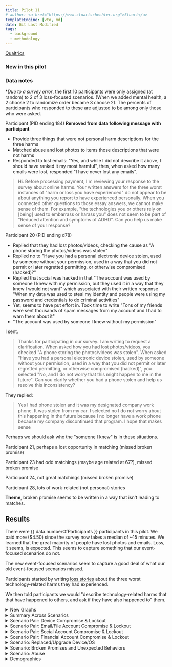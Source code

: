 ```yaml
---
title: Pilot 11
# author: <a href="https://www.stuartschechter.org">Stuart</a>
templateEngine: [vto, md]
date: Git Last Modified
tags:
  - background
  - methodology
---
```


[Qualtrics](https://harvard.az1.qualtrics.com/survey-builder/SV_4VJxxO9vcLYIN2C)


### New in this pilot

### Data notes

**Due to a survey error*, the first 10 participants were only assigned (at random) to 2 of 3 loss-focused scenarios. (When we added mental health, a 2 choose 2 to randomize order became 3 choose 2). The percents of participants who responded to these are adjusted to be among only those who were asked.

Participant (PID ending 184) **Removed from data following message with participant**
  - Provide three things that were not personal harm descriptions for the three harms
  - Matched abuse and lost photos to items those descriptions that were not harms
  - Responded to lost emails: "Yes, and while I did not describe it above, I should have ranked it my most harmful", then, when asked how many emails were lost, responded "I have never lost any emails".

> Hi. Before processing payment, I'm reviewing your response to the survey about online harms. Your written answers for the three worst instances of "harm or loss you have experienced" do not appear to be about anything you report to have experienced personally. When you connected other questions to those essay answers, we cannot make sense of them. For example, "the technologies you or others rely on [being] used to embarrass or harass you" does not seem to be part of "Reduced attention and symptoms of ADHD". Can you help us make sense of your response?


Participant 20 (PID ending d78)
  - Replied that they had lost photos/videos, checking the cause as "A phone storing the photos/videos was stolen"
  - Replied no to "Have you had a personal electronic device stolen, used by someone without your permission, used in a way that you did not permit or later regretted permitting, or otherwise compromised (hacked)?"
  - Replied that social was hacked in that "The account was used by someone I knew with my permission, but they used it in a way that they knew I would not want" which associated with their written response "When my data was used to steal my identity and people were using my password and credentials to do criminal activities"
  - Yet, seems to have put effort in. Took time to write "Tons of my friends were sent thousands of spam messages from my account and I had to warn them about it"
  - "The account was used by someone I knew without my permission"

I sent.
> Thanks for participating in our survey. I am writing to request a clarification. When asked how you had lost photos/videos, you checked "A phone storing the photos/videos was stolen". When asked "Have you had a personal electronic device stolen, used by someone without your permission, used in a way that you did not permit or later regretted permitting, or otherwise compromised (hacked)", you selected "No, and I do not worry that this might happen to me in the future". Can you clarify whether you had a phone stolen and help us resolve this inconsistency?

They replied:
> Yes I had phone stolen and it was my designated company work phone. It was stolen from my car. I selected no I do not worry about this happening in the future because I no longer have a work phone because my company discontinued that program. I hope that makes sense

Perhaps we should ask who the "someone I knew" is in these situations.


Participant 21, perhaps a lost opportunity in matching (missed broken promise)

Participant 23 had odd matchings (maybe age related at 67?), missed broken promise

Participant 24, not great matchings (missed broken promise)

Participant 28, lots of work-related (not personal) stories


**Theme**, broken promise seems to be written in a way that isn't leading to matches.


## Results

There were {{ data.numberOfParticipants }} participants in this pilot.  We paid more ($4.50) since the survey now takes a median of ~15 minutes. We learned that the great majority of people have lost photos and emails. Loss, it seems, is expected. This seems to capture something that our event-focused scenarios do not.

The new event-focused scenarios seem to capture a good deal of what our old event-focused scenarios missed.

Participants started by writing [loss stories](./loss-stories.md) about the three worst technology-related harms they had experienced. 

We then told participants we would "describe technology-related harms that that have happened to others, and ask if they have also happened to" them.



<!-- ----------------------------------------------------- -->
<details>
<summary>New Graphs</summary>

<figure><img src="/graphs/pilot11/harm-likert-absolute.svg" alt=""/></figure>
<figure><img src="/graphs/pilot11/harm-likert-percent.svg" alt=""/></figure>
<figure><img src="/graphs/pilot11/lost-photos-percent.svg" alt=""/></figure>
<figure><img src="/graphs/pilot11/lost-emails-percent.svg" alt=""/></figure>
<figure><img src="/graphs/pilot11/lost-photos-percent-cdf.svg" alt=""/></figure>
<figure><img src="/graphs/pilot11/lost-emails-percent-cdf.svg" alt=""/></figure>

</details>
<!-- ----------------------------------------------------- -->

<!-- ----------------------------------------------------- -->
<details>
<summary>Summary Across Scenarios</summary>

<figure>
  <img src="/graphs/pilot11/scenario-bar-chart.svg" alt="A bar chart summarizing the percent of participants who had experienced each harm scenario."/>
  <figcaption>The percent of participants who had experienced each harm scenario. Losses due to failures of security measures to protect participants from attack are paired (left bar) against harms due to security measures themselves harming participants (right bar).</figcaption>
</figure>
<figure><img src="/graphs/pilot11/scenario-harm-likert-absolute.svg" alt="TBD"/></figure>
<figure><img src="/graphs/pilot11/scenario-harm-likert-percent.svg" alt="TBD"/></figure>

When participants reported having suffered one of the described scenarios, we asked them how recently they had experienced it.

<figure>
  <img src="/graphs/pilot11/scenario-recency-bar-chart.svg" alt="A bar chart summarizing how recently participants who had experienced each harm scenario."/>
  <figcaption>The absolute number of participants who had experienced each harm scenario for each level of recency.</figcaption>
</figure>

<figure>
  <img src="/graphs/Pilot11/scenario-recovery-duration-bar-chart.svg" alt=""/>
  <figcaption>Recovery duration for each scenario (absolute figures).</figcaption>
</figure>

<figure>
  <img src="/graphs/Pilot11/scatter-age-vs-scenario-count.svg" alt=""/>
  <figcaption>Have older people experienced more types of harmful events?</figcaption>
</figure>

</details>
<!-- ----------------------------------------------------- -->
<details>
<summary>Scenario Pair: Device Compromise & Lockout</summary>

We asked participants who had a device compromised/stolen or locked what type of device it was. (If they had experienced more than one incident of a scenario we asked about the worst.)

<figure>
  <img src="/graphs/pilot11/device-bar-chart.svg" alt="A bar chart summarizing the number of devices of each type that were lost or hacked."/>
  <figcaption>The absolute number of devices of each type that participants had suffered the compromise of (left bar in pair) or had been locked out of (right bar in pair).</figcaption>
</figure>
<figure><img src="/graphs/pilot11/hacked-device-dur-bar-chart.svg" alt="TBD"/></figure>


<figure>
  <img src="/graphs/pilot11/hacked-device-how-bar-chart.svg" alt="A bar chart summarizing how devices were compromised."/>
  <figcaption>How devices were compromised.</figcaption>
</figure>

<figure>
  <img src="/graphs/pilot11/locked-device-how-bar-chart.svg" alt="A bar chart summarizing how participants reported being locked out of their devices."/>
  <figcaption>How users were locked out of their devices.</figcaption>
</figure>

<figure><img src="/graphs/pilot11/locked-device-recdat-bar-chart.svg" alt="TBD"/></figure>
<figure><img src="/graphs/pilot11/locked-device-dur-bar-chart.svg" alt="TBD"/></figure>

</details>
<!-- ----------------------------------------------------- -->
<details>
<summary>Scenario Pair: Email/File Account Compromise & Lockout</summary>
<figure>
  <img src="/graphs/pilot11/account-type-bar-chart.svg" alt="A bar chart summarizing the number of devices of each type that were lost or hacked."/>
  <figcaption>The types of accounts that participants had suffered the compromise of (left bar in pair) or had been locked out of (right bar in pair).</figcaption>
</figure>

<figure><img src="/graphs/pilot11/hacked-acct-how-bar-chart.svg" alt="TBD"/></figure>
<figure><img src="/graphs/pilot11/hacked-acct-type-bar-chart.svg" alt="TBD"/></figure>
<figure><img src="/graphs/pilot11/hacked-acct-dur-bar-chart.svg" alt="TBD"/></figure>
<figure><img src="/graphs/pilot11/locked-acct-how-bar-chart.svg" alt="TBD"/></figure>
<figure><img src="/graphs/pilot11/locked-acct-type-bar-chart.svg" alt="TBD"/></figure>
<figure><img src="/graphs/pilot11/locked-acct-dur-bar-chart.svg" alt="TBD"/></figure>

</details>
<!-- ----------------------------------------------------- -->
<details>
<summary>Scenario Pair: Social Account Compromise & Lockout</summary>
<figure>
  <img src="/graphs/pilot11/social-account-type-bar-chart.svg" alt="A bar chart summarizing the number of devices of each type that were lost or hacked."/>
  <figcaption>The types of social accounts that participants had suffered the compromise of (left bar in pair) or had been locked out of (right bar in pair).</figcaption>
</figure>

<figure><img src="/graphs/pilot11/hacked-soc-how-bar-chart.svg" alt="TBD"/></figure>
<figure><img src="/graphs/pilot11/hacked-soc-type-bar-chart.svg" alt="TBD"/></figure>
<figure><img src="/graphs/pilot11/locked-soc-how-bar-chart.svg" alt="TBD"/></figure>
<figure><img src="/graphs/pilot11/locked-soc-type-bar-chart.svg" alt="TBD"/></figure>
<figure><img src="/graphs/pilot11/locked-soc-dur-bar-chart.svg" alt="TBD"/></figure>

</details>
<!-- ----------------------------------------------------- -->
<details>
<summary>Scenario Pair: Financial Account Compromise & Lockout</summary>
<figure>
  <img src="/graphs/pilot11/financial-account-type-bar-chart.svg" alt="A bar chart summarizing the number of devices of each type that were lost or compromised."/>
  <figcaption>The types of financial accounts that participants had suffered the compromise of (left bar in pair) or had been locked out of (right bar in pair).</figcaption>
</figure>

<figure><img src="/graphs/pilot11/hacked-bank-how-bar-chart.svg" alt="TBD"/></figure>
<figure><img src="/graphs/pilot11/hacked-bank-type-bar-chart.svg" alt="TBD"/></figure>
<figure><img src="/graphs/pilot11/locked-bank-how-bar-chart.svg" alt="TBD"/></figure>
<figure><img src="/graphs/pilot11/locked-bank-type-bar-chart.svg" alt="TBD"/></figure>
<figure><img src="/graphs/pilot11/locked-bank-dur-bar-chart.svg" alt="TBD"/></figure>

</details>
<!-- ----------------------------------------------------- -->
<details>
<summary>Scenario: Replaced/Upgrade Device/OS</summary>

<figure><img src="/graphs/pilot11/swap-device-what-bar-chart.svg" alt="TBD"/></figure>
<figure><img src="/graphs/pilot11/swap-device-harm-bar-chart.svg" alt="TBD"/></figure>
<figure><img src="/graphs/pilot11/swap-device-dur-bar-chart.svg" alt="TBD"/></figure>
</details>
<!-- ----------------------------------------------------- -->
<details>
<summary>Scenario: Broken Promises and Unexpected Behaviors</summary>
<figure><img src="/graphs/pilot11/disconnect-how-bar-chart.svg" alt="TBD"/></figure>
<figure><img src="/graphs/pilot11/disconnect-harm-bar-chart.svg" alt="TBD"/></figure>
<figure><img src="/graphs/pilot11/disconnect-dur-bar-chart.svg" alt="TBD"/></figure>
</details>
<!-- ----------------------------------------------------- -->
<details>
<summary>Scenario: Abuse</summary>
<figure><img src="/graphs/pilot11/abuse-how-bar-chart.svg" alt="TBD"/></figure>
<figure><img src="/graphs/pilot11/abuse-dur-bar-chart.svg" alt="TBD"/></figure>
</details>
<!-- ----------------------------------------------------- -->
<details>
<summary>Demographics</summary>
<figure><img src="/graphs/pilot11/age-cdf.svg" alt="TBD"/></figure>
<figure><img src="/graphs/pilot11/education-percent.svg" alt="TBD"/></figure>
<figure><img src="/graphs/pilot11/gender-percent.svg" alt="TBD"/></figure>
</details>
<!-- ----------------------------------------------------- -->
